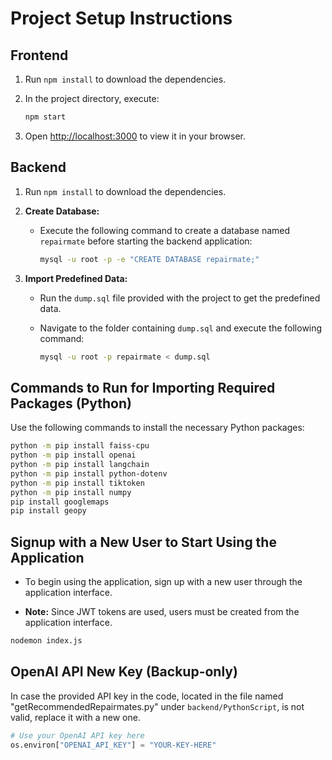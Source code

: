 

# Project Setup Instructions

## Frontend

1. Run `npm install` to download the dependencies.

2. In the project directory, execute:

   ```bash
   npm start
3. Open [http://localhost:3000](http://localhost:3000) to view it in your browser.



## Backend

1. Run `npm install` to download the dependencies.

2. **Create Database:**
   - Execute the following command to create a database named `repairmate` before starting the backend application:

     ```bash
     mysql -u root -p -e "CREATE DATABASE repairmate;"
     ```

4. **Import Predefined Data:**
   - Run the `dump.sql` file provided with the project to get the predefined data.
   - Navigate to the folder containing `dump.sql` and execute the following command:

     ```bash
     mysql -u root -p repairmate < dump.sql
     ```



## Commands to Run for Importing Required Packages (Python)

Use the following commands to install the necessary Python packages:

```bash
python -m pip install faiss-cpu
python -m pip install openai
python -m pip install langchain
python -m pip install python-dotenv
python -m pip install tiktoken
python -m pip install numpy
pip install googlemaps
pip install geopy
```



## Signup with a New User to Start Using the Application

- To begin using the application, sign up with a new user through the application interface.

- **Note:** Since JWT tokens are used, users must be created from the application interface.

```bash
nodemon index.js
```


## OpenAI API New Key (Backup-only)

In case the provided API key in the code, located in the file named "getRecommendedRepairmates.py" under `backend/PythonScript`, is not valid, replace it with a new one.

```python
# Use your OpenAI API key here
os.environ["OPENAI_API_KEY"] = "YOUR-KEY-HERE"
```


















